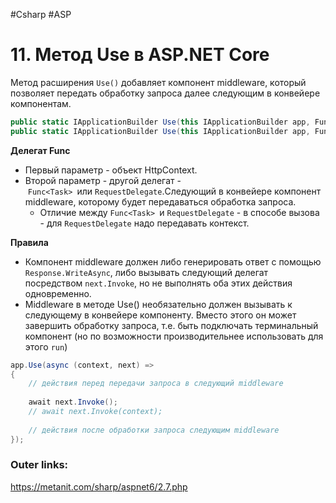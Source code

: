#Csharp #ASP

# 11. Метод Use в ASP.NET Core

Метод расширения `Use()` добавляет компонент middleware, который позволяет передать обработку запроса далее следующим в конвейере компонентам.
```csharp
public static IApplicationBuilder Use(this IApplicationBuilder app, Func<HttpContext, Func<Task>, Task> middleware);
public static IApplicationBuilder Use(this IApplicationBuilder app, Func<HttpContext, RequestDelegate, Task> middleware)
```

**Делегат Func**
- Первый параметр - объект HttpContext.
- Второй параметр - другой делегат - `Func<Task> `или `RequestDelegate`.Следующий в конвейере компонент middleware, которому будет передаваться обработка запроса.
	- Отличие между `Func<Task> `и `RequestDelegate` - в способе вызова - для `RequestDelegate` надо передавать контекст.

**Правила** 
- Компонент middleware должен либо генерировать ответ с помощью `Response.WriteAsync`, либо вызывать следующий делегат посредством `next.Invoke`, но не выполнять оба этих действия одновременно.
- Middleware в методе Use() необязательно должен вызывать к следующему в конвейере компоненту. Вместо этого он может завершить обработку запроса, т.е. быть подключать терминальный компонент (но по возможности производительнее использовать для этого `run`)

```csharp
app.Use(async (context, next) =>
{
    // действия перед передачи запроса в следующий middleware
    
    await next.Invoke();
    // await next.Invoke(context);
    
    // действия после обработки запроса следующим middleware
});
```

### Outer links:
https://metanit.com/sharp/aspnet6/2.7.php